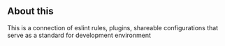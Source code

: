 ## About this
This is a connection of eslint rules, plugins, shareable configurations that serve as a standard for development environment
